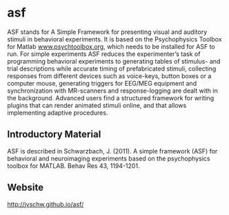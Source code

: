 # asf
ASF stands for A Simple Framework for presenting visual and auditory stimuli in behavioral experiments. It is based on the Psychophysics Toolbox for Matlab www.psychtoolbox.org, which needs to be installed for ASF to run. For simple experiments ASF reduces the experimenter’s task of programming behavioral experiments to generating tables of stimulus- and trial descriptions while accurate timing of prefabricated stimuli, collecting responses from different devices such as voice-keys, button boxes or a computer mouse, generating triggers for EEG/MEG equipment and synchronization with MR-scanners and response-logging are dealt with in the background.
Advanced users find a structured framework for writing plugins that can render animated stimuli online, and that allows implementing adaptive procedures.  

## Introductory Material
ASF is described in 
Schwarzbach, J. (2011). A simple framework (ASF) for behavioral
and neuroimaging experiments based on the psychophysics toolbox for MATLAB. Behav Res 43, 1194-1201.

## Website
http://jvschw.github.io/asf/

